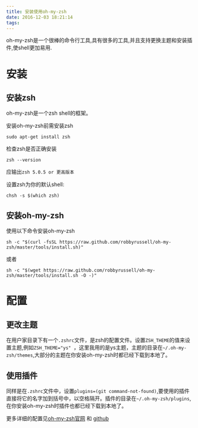 ```yaml
---
title: 安装使用oh-my-zsh
date: 2016-12-03 18:21:14
tags:
---
```


oh-my-zsh是一个很棒的命令行工具,具有很多的工具,并且支持更换主题和安装插件,使shell更加易用.

<!--more-->

# 安装

## 安装zsh

oh-my-zsh是一个zsh shell的框架。

安装oh-my-zsh前需安装zsh

```shell
sudo apt-get install zsh
```
检查zsh是否正确安装
```shell
zsh --version
```
应输出`zsh 5.0.5 or 更高版本`

设置zsh为你的默认shell:
```shell
chsh -s $(which zsh)
```

## 安装oh-my-zsh
使用以下命令安装oh-my-zsh
```shell
sh -c "$(curl -fsSL https://raw.github.com/robbyrussell/oh-my-zsh/master/tools/install.sh)"
```
或者
```shell
sh -c "$(wget https://raw.github.com/robbyrussell/oh-my-zsh/master/tools/install.sh -O -)"
```

# 配置

## 更改主题

在用户家目录下有一个`.zshrc`文件，是zsh的配置文件。设置`ZSH_THEME`的值来设置主题,例如`ZSH_THEME="ys" `，这里我用的是ys主题，主题的目录在`~/.oh-my-zsh/themes`,大部分的主题在你安装oh-my-zsh时都已经下载到本地了。

## 使用插件

同样是在`.zshrc`文件中，设置`plugins=(git command-not-found)`,要使用的插件直接将它的名字加到括号中，以空格隔开。插件的目录在`~/.oh-my-zsh/plugins`,在你安装oh-my-zsh时插件也都已经下载到本地了。

更多详细的配置见[oh-my-zsh官网](http://ohmyz.sh/) 和 [github](https://github.com/robbyrussell/oh-my-zsh)
